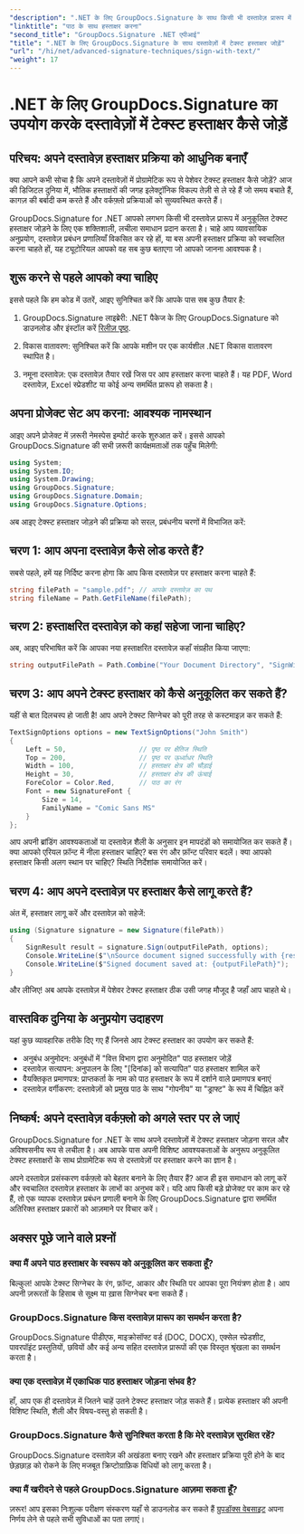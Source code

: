 ```yaml
---
"description": ".NET के लिए GroupDocs.Signature के साथ किसी भी दस्तावेज़ प्रारूप में पेशेवर टेक्स्ट हस्ताक्षर जोड़ने का तरीका जानें। पूर्ण कोड उदाहरणों के साथ सरल कार्यान्वयन।"
"linktitle": "पाठ के साथ हस्ताक्षर करना"
"second_title": "GroupDocs.Signature .NET एपीआई"
"title": ".NET के लिए GroupDocs.Signature के साथ दस्तावेज़ों में टेक्स्ट हस्ताक्षर जोड़ें"
"url": "/hi/net/advanced-signature-techniques/sign-with-text/"
"weight": 17
---
```


# .NET के लिए GroupDocs.Signature का उपयोग करके दस्तावेज़ों में टेक्स्ट हस्ताक्षर कैसे जोड़ें

## परिचय: अपने दस्तावेज़ हस्ताक्षर प्रक्रिया को आधुनिक बनाएँ

क्या आपने कभी सोचा है कि अपने दस्तावेज़ों में प्रोग्रामेटिक रूप से पेशेवर टेक्स्ट हस्ताक्षर कैसे जोड़ें? आज की डिजिटल दुनिया में, भौतिक हस्ताक्षरों की जगह इलेक्ट्रॉनिक विकल्प तेज़ी से ले रहे हैं जो समय बचाते हैं, कागज़ की बर्बादी कम करते हैं और वर्कफ़्लो प्रक्रियाओं को सुव्यवस्थित करते हैं।

GroupDocs.Signature for .NET आपको लगभग किसी भी दस्तावेज़ प्रारूप में अनुकूलित टेक्स्ट हस्ताक्षर जोड़ने के लिए एक शक्तिशाली, लचीला समाधान प्रदान करता है। चाहे आप व्यावसायिक अनुप्रयोग, दस्तावेज़ प्रबंधन प्रणालियाँ विकसित कर रहे हों, या बस अपनी हस्ताक्षर प्रक्रिया को स्वचालित करना चाहते हों, यह ट्यूटोरियल आपको वह सब कुछ बताएगा जो आपको जानना आवश्यक है।

## शुरू करने से पहले आपको क्या चाहिए

इससे पहले कि हम कोड में उतरें, आइए सुनिश्चित करें कि आपके पास सब कुछ तैयार है:

1. GroupDocs.Signature लाइब्रेरी: .NET पैकेज के लिए GroupDocs.Signature को डाउनलोड और इंस्टॉल करें [रिलीज़ पृष्ठ](https://releases.groupdocs.com/signature/net/).

2. विकास वातावरण: सुनिश्चित करें कि आपके मशीन पर एक कार्यशील .NET विकास वातावरण स्थापित है।

3. नमूना दस्तावेज़: एक दस्तावेज़ तैयार रखें जिस पर आप हस्ताक्षर करना चाहते हैं। यह PDF, Word दस्तावेज़, Excel स्प्रेडशीट या कोई अन्य समर्थित प्रारूप हो सकता है।

## अपना प्रोजेक्ट सेट अप करना: आवश्यक नामस्थान

आइए अपने प्रोजेक्ट में ज़रूरी नेमस्पेस इम्पोर्ट करके शुरुआत करें। इससे आपको GroupDocs.Signature की सभी ज़रूरी कार्यक्षमताओं तक पहुँच मिलेगी:

```csharp
using System;
using System.IO;
using System.Drawing;
using GroupDocs.Signature;
using GroupDocs.Signature.Domain;
using GroupDocs.Signature.Options;
```

अब आइए टेक्स्ट हस्ताक्षर जोड़ने की प्रक्रिया को सरल, प्रबंधनीय चरणों में विभाजित करें:

## चरण 1: आप अपना दस्तावेज़ कैसे लोड करते हैं?

सबसे पहले, हमें यह निर्दिष्ट करना होगा कि आप किस दस्तावेज़ पर हस्ताक्षर करना चाहते हैं:

```csharp
string filePath = "sample.pdf"; // आपके दस्तावेज़ का पथ
string fileName = Path.GetFileName(filePath);
```

## चरण 2: हस्ताक्षरित दस्तावेज़ को कहां सहेजा जाना चाहिए?

अब, आइए परिभाषित करें कि आपका नया हस्ताक्षरित दस्तावेज़ कहाँ संग्रहीत किया जाएगा:

```csharp
string outputFilePath = Path.Combine("Your Document Directory", "SignWithText", fileName);
```

## चरण 3: आप अपने टेक्स्ट हस्ताक्षर को कैसे अनुकूलित कर सकते हैं?

यहीं से बात दिलचस्प हो जाती है! आप अपने टेक्स्ट सिग्नेचर को पूरी तरह से कस्टमाइज़ कर सकते हैं:

```csharp
TextSignOptions options = new TextSignOptions("John Smith")
{
    Left = 50,                  // पृष्ठ पर क्षैतिज स्थिति
    Top = 200,                  // पृष्ठ पर ऊर्ध्वाधर स्थिति
    Width = 100,                // हस्ताक्षर क्षेत्र की चौड़ाई
    Height = 30,                // हस्ताक्षर क्षेत्र की ऊंचाई
    ForeColor = Color.Red,      // पाठ का रंग
    Font = new SignatureFont { 
        Size = 14, 
        FamilyName = "Comic Sans MS" 
    }
};
```

आप अपनी ब्रांडिंग आवश्यकताओं या दस्तावेज़ शैली के अनुसार इन मापदंडों को समायोजित कर सकते हैं। क्या आपको एरियल फ़ॉन्ट में नीला हस्ताक्षर चाहिए? बस रंग और फ़ॉन्ट परिवार बदलें। क्या आपको हस्ताक्षर किसी अलग स्थान पर चाहिए? स्थिति निर्देशांक समायोजित करें।

## चरण 4: आप अपने दस्तावेज़ पर हस्ताक्षर कैसे लागू करते हैं?

अंत में, हस्ताक्षर लागू करें और दस्तावेज़ को सहेजें:

```csharp
using (Signature signature = new Signature(filePath))
{
    SignResult result = signature.Sign(outputFilePath, options);
    Console.WriteLine($"\nSource document signed successfully with {result.Succeeded.Count} signature(s).");
    Console.WriteLine($"Signed document saved at: {outputFilePath}");
}
```

और लीजिए! अब आपके दस्तावेज़ में पेशेवर टेक्स्ट हस्ताक्षर ठीक उसी जगह मौजूद है जहाँ आप चाहते थे।

## वास्तविक दुनिया के अनुप्रयोग उदाहरण

यहां कुछ व्यावहारिक तरीके दिए गए हैं जिनसे आप टेक्स्ट हस्ताक्षर का उपयोग कर सकते हैं:

- अनुबंध अनुमोदन: अनुबंधों में "वित्त विभाग द्वारा अनुमोदित" पाठ हस्ताक्षर जोड़ें
- दस्तावेज़ सत्यापन: अनुपालन के लिए "[दिनांक] को सत्यापित" पाठ हस्ताक्षर शामिल करें
- वैयक्तिकृत प्रमाणपत्र: प्राप्तकर्ता के नाम को पाठ हस्ताक्षर के रूप में दर्शाने वाले प्रमाणपत्र बनाएं
- दस्तावेज़ वर्गीकरण: दस्तावेज़ों को प्रमुख पाठ के साथ "गोपनीय" या "ड्राफ्ट" के रूप में चिह्नित करें

## निष्कर्ष: अपने दस्तावेज़ वर्कफ़्लो को अगले स्तर पर ले जाएं

GroupDocs.Signature for .NET के साथ अपने दस्तावेज़ों में टेक्स्ट हस्ताक्षर जोड़ना सरल और अविश्वसनीय रूप से लचीला है। अब आपके पास अपनी विशिष्ट आवश्यकताओं के अनुरूप अनुकूलित टेक्स्ट हस्ताक्षरों के साथ प्रोग्रामेटिक रूप से दस्तावेज़ों पर हस्ताक्षर करने का ज्ञान है।

अपने दस्तावेज़ प्रसंस्करण वर्कफ़्लो को बेहतर बनाने के लिए तैयार हैं? आज ही इस समाधान को लागू करें और स्वचालित दस्तावेज़ हस्ताक्षर के लाभों का अनुभव करें। यदि आप किसी बड़े प्रोजेक्ट पर काम कर रहे हैं, तो एक व्यापक दस्तावेज़ प्रबंधन प्रणाली बनाने के लिए GroupDocs.Signature द्वारा समर्थित अतिरिक्त हस्ताक्षर प्रकारों को आज़माने पर विचार करें।

## अक्सर पूछे जाने वाले प्रश्नों

### क्या मैं अपने पाठ हस्ताक्षर के स्वरूप को अनुकूलित कर सकता हूँ?

बिल्कुल! आपके टेक्स्ट सिग्नेचर के रंग, फ़ॉन्ट, आकार और स्थिति पर आपका पूरा नियंत्रण होता है। आप अपनी ज़रूरतों के हिसाब से सूक्ष्म या ख़ास सिग्नेचर बना सकते हैं।

### GroupDocs.Signature किस दस्तावेज़ प्रारूप का समर्थन करता है?

GroupDocs.Signature पीडीएफ, माइक्रोसॉफ्ट वर्ड (DOC, DOCX), एक्सेल स्प्रेडशीट, पावरपॉइंट प्रस्तुतियों, छवियों और कई अन्य सहित दस्तावेज़ प्रारूपों की एक विस्तृत श्रृंखला का समर्थन करता है।

### क्या एक दस्तावेज़ में एकाधिक पाठ हस्ताक्षर जोड़ना संभव है?

हाँ, आप एक ही दस्तावेज़ में जितने चाहें उतने टेक्स्ट हस्ताक्षर जोड़ सकते हैं। प्रत्येक हस्ताक्षर की अपनी विशिष्ट स्थिति, शैली और विषय-वस्तु हो सकती है।

### GroupDocs.Signature कैसे सुनिश्चित करता है कि मेरे दस्तावेज़ सुरक्षित रहें?

GroupDocs.Signature दस्तावेज़ की अखंडता बनाए रखने और हस्ताक्षर प्रक्रिया पूरी होने के बाद छेड़छाड़ को रोकने के लिए मजबूत क्रिप्टोग्राफ़िक विधियों को लागू करता है।

### क्या मैं खरीदने से पहले GroupDocs.Signature आज़मा सकता हूँ?

ज़रूर! आप इसका निःशुल्क परीक्षण संस्करण यहाँ से डाउनलोड कर सकते हैं [ग्रुपडॉक्स वेबसाइट](https://releases.groupdocs.com/) अपना निर्णय लेने से पहले सभी सुविधाओं का पता लगाएं।